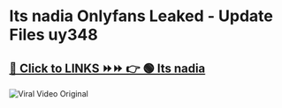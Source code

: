 
 # Its nadia Onlyfans Leaked - Update Files uy348

## <h2><a href="https://clipsfans.com/Its_nadia&ref=git">🔗 Click to LINKS ⏩⏩ 👉 🟢 Its nadia </a></h2>

<a href="https://clipsfans.com/Its_nadia&ref=git" rel="nofollow" data-target="animated-image.originalLink"><img src="https://i.ibb.co.com/xMMVF88/686577567.gif" alt="Viral Video Original" style="max-width: 100%; display: inline-block;" data-target="animated-image.originalImage"></a>

